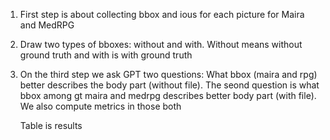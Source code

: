 1) First step is about collecting bbox and ious for each picture for Maira and MedRPG
2) Draw two types of bboxes: without and with. Without means without ground truth and with is with ground truth
3) On the third step we ask GPT two questions: What bbox (maira and rpg) better describes the body part (without file). The seond question is what bbox among gt maira and medrpg describes better body part (with file). We also compute metrics in those both

   Table is  results
